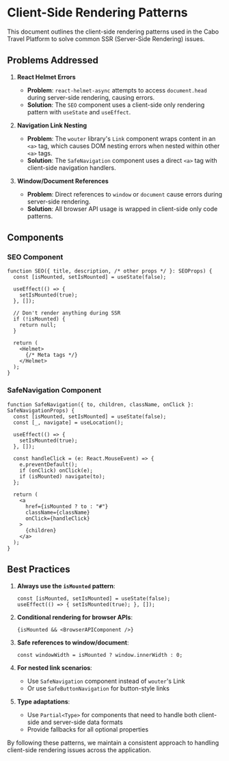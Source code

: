 # Client-Side Rendering Patterns

This document outlines the client-side rendering patterns used in the Cabo Travel Platform to solve common SSR (Server-Side Rendering) issues.

## Problems Addressed

1. **React Helmet Errors**
   - **Problem**: `react-helmet-async` attempts to access `document.head` during server-side rendering, causing errors.
   - **Solution**: The `SEO` component uses a client-side only rendering pattern with `useState` and `useEffect`.

2. **Navigation Link Nesting**
   - **Problem**: The `wouter` library's `Link` component wraps content in an `<a>` tag, which causes DOM nesting errors when nested within other `<a>` tags.
   - **Solution**: The `SafeNavigation` component uses a direct `<a>` tag with client-side navigation handlers.

3. **Window/Document References**
   - **Problem**: Direct references to `window` or `document` cause errors during server-side rendering.
   - **Solution**: All browser API usage is wrapped in client-side only code patterns.

## Components

### SEO Component

```tsx
function SEO({ title, description, /* other props */ }: SEOProps) {
  const [isMounted, setIsMounted] = useState(false);
  
  useEffect(() => {
    setIsMounted(true);
  }, []);

  // Don't render anything during SSR
  if (!isMounted) {
    return null;
  }

  return (
    <Helmet>
      {/* Meta tags */}
    </Helmet>
  );
}
```

### SafeNavigation Component

```tsx
function SafeNavigation({ to, children, className, onClick }: SafeNavigationProps) {
  const [isMounted, setIsMounted] = useState(false);
  const [_, navigate] = useLocation();
  
  useEffect(() => {
    setIsMounted(true);
  }, []);

  const handleClick = (e: React.MouseEvent) => {
    e.preventDefault();
    if (onClick) onClick(e);
    if (isMounted) navigate(to);
  };

  return (
    <a 
      href={isMounted ? to : "#"} 
      className={className} 
      onClick={handleClick}
    >
      {children}
    </a>
  );
}
```

## Best Practices

1. **Always use the `isMounted` pattern**:
   ```tsx
   const [isMounted, setIsMounted] = useState(false);
   useEffect(() => { setIsMounted(true); }, []);
   ```

2. **Conditional rendering for browser APIs**:
   ```tsx
   {isMounted && <BrowserAPIComponent />}
   ```

3. **Safe references to window/document**:
   ```tsx
   const windowWidth = isMounted ? window.innerWidth : 0;
   ```

4. **For nested link scenarios**:
   - Use `SafeNavigation` component instead of `wouter`'s Link
   - Or use `SafeButtonNavigation` for button-style links

5. **Type adaptations**:
   - Use `Partial<Type>` for components that need to handle both client-side and server-side data formats
   - Provide fallbacks for all optional properties

By following these patterns, we maintain a consistent approach to handling client-side rendering issues across the application.